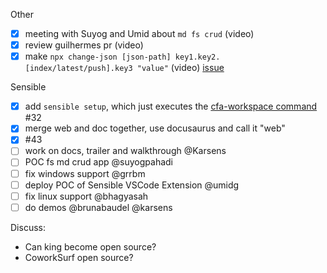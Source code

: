 Other
- [x] meeting with Suyog and Umid about `md fs crud` (video)
- [x] review guilhermes pr (video)
- [x] make `npx change-json [json-path] key1.key2.[index/latest/push].key3 "value"` (video) [issue](https://github.com/Code-From-Anywhere/change-json/issues/1)

Sensible
- [x] add `sensible setup`, which just executes the [cfa-workspace command](https://github.com/Code-From-Anywhere/cfa-workspace) #32 
- [x] merge web and doc together, use docusaurus and call it "web"
- [x] #43 
- [ ] work on docs, trailer and walkthrough @Karsens 
- [ ] POC fs md crud app @suyogpahadi
- [ ] fix windows support @grrbm 
- [ ] deploy POC of Sensible VSCode Extension @umidg 
- [ ] fix linux support @bhagyasah 
- [ ] do demos @brunabaudel @karsens

Discuss:
- Can king become open source?
- CoworkSurf open source?
